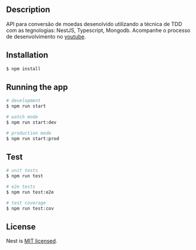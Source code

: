 ## Description

API para conversão de moedas desenolvido utilizando a técnica de TDD com as tegnologias: NestJS, Typescript, Mongodb. Acompanhe o processo de desenvolvimento no [youtube](https://www.youtube.com/watch?v=aXwEa60czpg&list=PLVtiMM37bm3bEVcWVVjpZfMVQimRZBwRh&index=2).

## Installation

```bash
$ npm install
```

## Running the app

```bash
# development
$ npm run start

# watch mode
$ npm run start:dev

# production mode
$ npm run start:prod
```

## Test

```bash
# unit tests
$ npm run test

# e2e tests
$ npm run test:e2e

# test coverage
$ npm run test:cov
```

## License

Nest is [MIT licensed](LICENSE).
